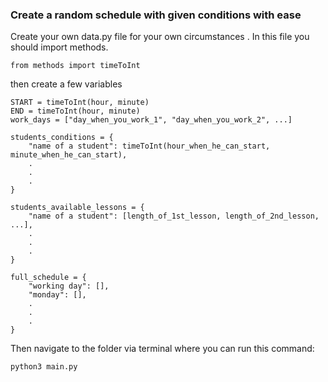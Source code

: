 ### Create a random schedule with given conditions with ease

Create your own data.py file for your own circumstances
. In this file you should import methods.

```
from methods import timeToInt
```

then create a few variables

```
START = timeToInt(hour, minute)
END = timeToInt(hour, minute)
work_days = ["day_when_you_work_1", "day_when_you_work_2", ...]

students_conditions = {
    "name of a student": timeToInt(hour_when_he_can_start, minute_when_he_can_start),
    .
    .
    .
}

students_available_lessons = {
    "name of a student": [length_of_1st_lesson, length_of_2nd_lesson, ...],
    .
    .
    .
}

full_schedule = {
    "working day": [],
    "monday": [],
    .
    .
    .
}
```

Then navigate to the folder via terminal where you can run this command:

```
python3 main.py
```
